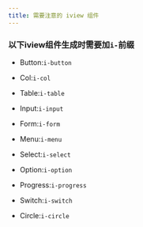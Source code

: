 ```yaml
---
title: 需要注意的 iview 组件
---
```


### 以下iview组件生成时需要加`i-`前缀


* Button:`i-button`

* Col:`i-col`

* Table:`i-table`

* Input:`i-input`

* Form:`i-form`

* Menu:`i-menu`

* Select:`i-select`

* Option:`i-option`

* Progress:`i-progress`

* Switch:`i-switch`

* Circle:`i-circle`



